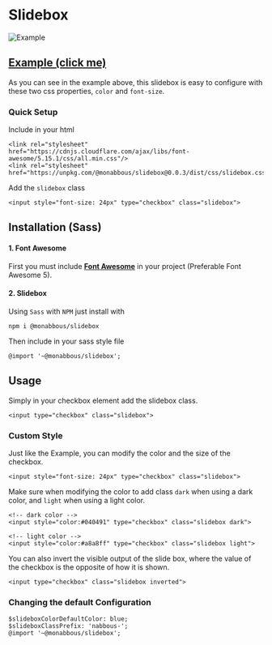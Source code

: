 # Slidebox
![Example](https://i.imgur.com/yyRPh0R.gif)
## [Example (click me)](https://htmlpreview.github.io/?https://github.com/monabbous/slidebox/blob/master/examples/simple.html)
As you can see in the example above, this slidebox is easy to configure with these two css properties, `color` and `font-size`.

### Quick Setup
Include in your html

    <link rel="stylesheet" href="https://cdnjs.cloudflare.com/ajax/libs/font-awesome/5.15.1/css/all.min.css"/>
    <link rel="stylesheet" href="https://unpkg.com/@monabbous/slidebox@0.0.3/dist/css/slidebox.css"/>

Add the `slidebox` class

    <input style="font-size: 24px" type="checkbox" class="slidebox">
    
## Installation (Sass)
#### 1. Font Awesome
First you must include **[Font Awesome](https://i.imgur.com/yyRPh0R.gif)** in your project (Preferable Font Awesome 5).
#### 2. Slidebox

Using `Sass` with `NPM` just install with

    npm i @monabbous/slidebox
    
Then include in your sass style file
    
    @import '~@monabbous/slidebox';

## Usage
Simply in your checkbox element add the slidebox class.

    <input type="checkbox" class="slidebox">
    
### Custom Style
Just like the Example, you can modify the color and the size of the checkbox.

    <input style="font-size: 24px" type="checkbox" class="slidebox">

Make sure when modifying the color to add class `dark` when using a dark color, and `light` when using a light color.

    <!-- dark color -->
    <input style="color:#040491" type="checkbox" class="slidebox dark">
    
    <!-- light color -->
    <input style="color:#a8a8ff" type="checkbox" class="slidebox light">

You can also invert the visible output of the slide box, where the value of the checkbox is the opposite of how it is shown.

    <input type="checkbox" class="slidebox inverted">

### Changing the default Configuration
    
    $slideboxColorDefaultColor: blue;
    $slideboxClassPrefix: 'nabbous-';
    @import '~@monabbous/slidebox';
